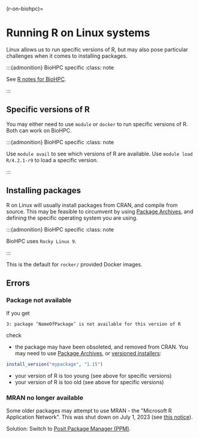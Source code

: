 (r-on-biohpc)=
# Running R on Linux systems

Linux allows us to run specific versions of R, but may also pose particular challenges when it comes to installing packages. 

:::{admonition} BioHPC specific
:class: note

See [R notes for BioHPC](https://biohpc.cornell.edu/lab/userguide.aspx?a=software&i=37#c).

:::

## Specific versions of R

You may either need to use `module` or `docker` to run specific versions of R. Both can work on BioHPC.


:::{admonition} BioHPC specific
:class: note

Use `module avail` to see which versions of R are available. Use `module load R/4.2.1-r9` to load a specific version.

:::

## Installing packages

R on Linux will usually install packages from CRAN, and compile from source. This may be feasible to circumvent by using [Package Archives](https://packagemanager.posit.co/client/#/), and defining the specific operating system you are using.


:::{admonition} BioHPC specific
:class: note

BioHPC uses `Rocky Linux 9`.

:::

This is the default for `rocker/` provided Docker images.



## Errors

### Package not available

If you get 

```
3: package ‘NameOfPackage’ is not available for this version of R
```

check

- the package may have been obsoleted, and removed from CRAN. You may need to use [Package Archives](https://packagemanager.posit.co/client/#/), or [versioned installers](https://rdrr.io/cran/remotes/man/install_version.html):

```R
install_version("mypackage", "1.15") 
```

- your version of R is too young (see above for specific versions)
- your version of R is too old (see above for specific versions)

### MRAN no longer available

Some older packages may attempt to use MRAN - the "Microsoft R Application Network". This was shut down on July 1, 2023 (see [this notice](https://techcommunity.microsoft.com/t5/azure-sql-blog/microsoft-r-application-network-retirement/ba-p/3707161)).

Solution: Switch to [Posit Package Manager (PPM)](https://packagemanager.posit.co/client/#/).